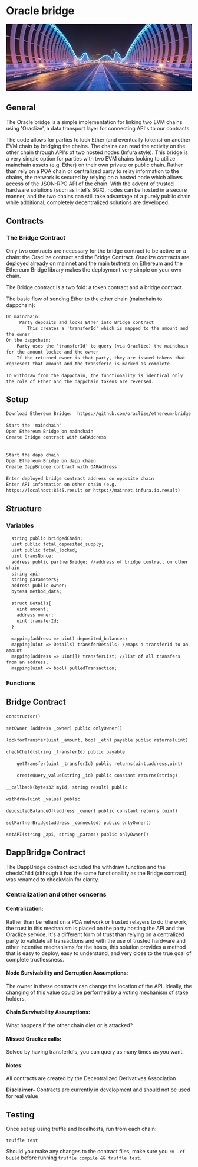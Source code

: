 # Oracle bridge

![Bridge](./public/bridge.jpg)

## General

The Oracle bridge is a simple implementation for linking two EVM chains using 'Oraclize', a data transport layer for connecting API's to our contracts.  

The code allows for parties to lock Ether (and eventually tokens) on another EVM chain by bridging the chains.  The chains can read the activity on the other chain through API's of two hosted nodes (Infura style).  This bridge is a very simple option for parties with two EVM chains looking to utilize mainchain assets (e.g. Ether) on their own private or public chain.  Rather than rely on a POA chain or centralized party to relay information to the chains, the network is secured by relying on a hosted node which allows access of the JSON-RPC API of the chain.  With the advent of trusted hardware solutions (such as Intel's SGX), nodes can be hosted in a secure manner, and the two chains can still take advantage of a purely public chain while additional, completely decentralized solutions are developed.  


## Contracts
	
### The Bridge Contract

Only two contracts are necessary for the bridge contract to be active on a chain: the Oraclize contract and the Bridge Contract.  Oraclize contracts are deployed already on mainnet and the main testnets on Ethereum and the Ethereum Bridge library makes the deployment very simple on your own chain.  

The Bridge contract is a two fold: a token contract and a bridge contract.  

The basic flow of sending Ether to the other chain (mainchain to dappchain):

    On mainchain:
         Party deposits and locks Ether into Bridge contract
            This creates a 'transferId' which is mapped to the amount and the owner
    On the dappchain:
        Party uses the 'transferId' to query (via Oraclize) the mainchain for the amount locked and the owner
        If the returned owner is that party, they are issued tokens that represent that amount and the transferId is marked as complete

    To withdraw from the dappchain, the functionality is identical only the role of Ether and the dappchain tokens are reversed.




## Setup

    Download Ethereum Bridge:  https://github.com/oraclize/ethereum-bridge 

	Start the 'mainchain'
	Open Ethereum Bridge on mainchain
	Create Bridge contract with OARAddress 


	Start the dapp chain
	Open Ethereum Bridge on dapp chain
	Create DappBridge contract with OARAddress

    Enter deployed bridge contract address on opposite chain
    Enter API information on other chain (e.g. https://localhost:8545.result or https://mainnet.infura.io.result)

## Structure

### Variables

      string public bridgedChain;
      uint public total_deposited_supply;
      uint public total_locked;
      uint transNonce;
      address public partnerBridge; //address of bridge contract on other chain
      string api;
      string parameters;
      address public owner;
      bytes4 method_data;

      struct Details{
        uint amount;
        address owner;
        uint transferId;
      }

      mapping(address => uint) deposited_balances;
      mapping(uint => Details) transferDetails; //maps a transferId to an amount
      mapping(address => uint[]) transferList; //list of all transfers from an address;
      mapping(uint => bool) pulledTransaction;


### Functions

## Bridge Contract
    
    constructor()

    setOwner (address _owner) public onlyOwner()

    lockforTransfer(uint _amount, bool _eth) payable public returns(uint)

    checkChild(string _transferId) public payable

        getTransfer(uint _transferId) public returns(uint,address,uint)

        createQuery_value(string _id) public constant returns(string)

    __callback(bytes32 myid, string result) public 

    withdraw(uint _value) public

    depositedBalanceOf(address _owner) public constant returns (uint)

    setPartnerBridge(address _connected) public onlyOwner()

    setAPI(string _api, string _params) public onlyOwner()

## DappBridge Contract

The DappBridge contract excluded the withdraw function and the checkChild (although it has the same functionallity as the Bridge contract) was renamed to checkMain for clarity. 

### Centralization and other concerns

#### Centralization:

Rather than be reliant on a POA network or trusted relayers to do the work, the trust in this mechanism is placed on the party hosting the API and the Oraclize service.  It's a different form of trust than relying on a centralized party to validate all transactions and with the use of trusted hardware and other incentive mechanisms for the hosts, this solution provides a method that is easy to deploy, easy to understand, and very close to the true goal of complete trustlessness.  

#### Node Survivability and Corruption Assumptions:

The owner in these contracts can change the location of the API.  Ideally, the changing of this value could be performed by a voting mechanism of stake holders.  

#### Chain Survivability Assumptions:

What happens if the other chain dies or is attacked?


#### Missed Oraclize calls:

Solved by having transferId's, you can query as many times as you want.


#### Notes:

All contracts are created by the Decentralized Derivatives Association

**Disclaimer-** Contracts are currently in development and should not be used for real value

## Testing
Once set up using truffle and localhosts, run from each chain:

```
truffle test
```

Should you make any changes to the contract files, make sure you `rm -rf build` before running `truffle compile && truffle test`.